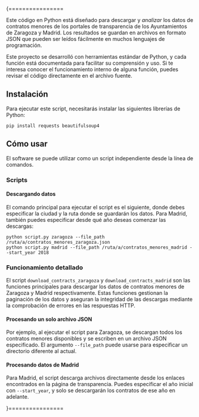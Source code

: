 {================

Este código en Python está diseñado para descargar y *analizar* los datos de contratos menores de los portales de transparencia de los Ayuntamientos de Zaragoza y Madrid. Los resultados se guardan en archivos en formato JSON que pueden ser leídos fácilmente en muchos lenguajes de programación.

Este proyecto se desarrolló con herramientas estándar de Python, y cada función está documentada para facilitar su comprensión y uso. Si te interesa conocer el funcionamiento interno de alguna función, puedes revisar el código directamente en el archivo fuente.

## Instalación

Para ejecutar este script, necesitarás instalar las siguientes librerías de Python:

    pip install requests beautifulsoup4

## Cómo usar

El software se puede utilizar como un script independiente desde la línea de comandos.

### Scripts

#### Descargando datos

El comando principal para ejecutar el script es el siguiente, donde debes especificar la ciudad y la ruta donde se guardarán los datos. Para Madrid, también puedes especificar desde qué año deseas comenzar las descargas:

    python script.py zaragoza --file_path /ruta/a/contratos_menores_zaragoza.json
    python script.py madrid --file_path /ruta/a/contratos_menores_madrid --start_year 2018

### Funcionamiento detallado

El script `download_contracts_zaragoza` y `download_contracts_madrid` son las funciones principales para descargar los datos de contratos menores de Zaragoza y Madrid respectivamente. Estas funciones gestionan la paginación de los datos y aseguran la integridad de las descargas mediante la comprobación de errores en las respuestas HTTP.

#### Procesando un solo archivo JSON

Por ejemplo, al ejecutar el script para Zaragoza, se descargan todos los contratos menores disponibles y se escriben en un archivo JSON especificado. El argumento `--file_path` puede usarse para especificar un directorio diferente al actual.

#### Procesando datos de Madrid

Para Madrid, el script descarga archivos directamente desde los enlaces encontrados en la página de transparencia. Puedes especificar el año inicial con `--start_year`, y solo se descargarán los contratos de ese año en adelante.

}================
